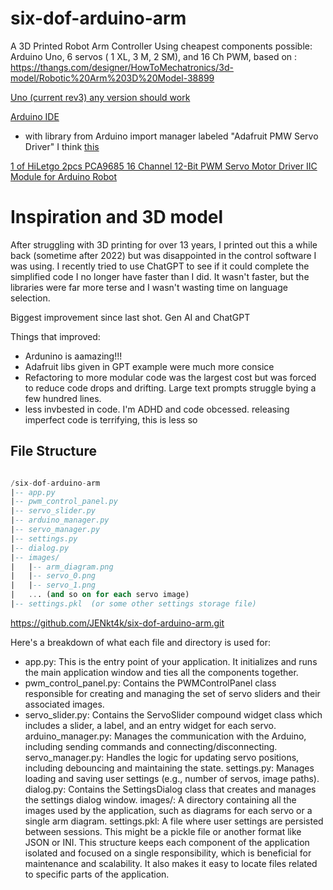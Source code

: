 # six-dof-arduino-arm
A 3D Printed Robot Arm Controller Using cheapest components possible: Arduino Uno, 6 servos ( 1 XL, 3 M, 2 SM), and 16 Ch PWM, based on : https://thangs.com/designer/HowToMechatronics/3d-model/Robotic%20Arm%203D%20Model-38899

[Uno (current rev3) any version should work](https://docs.arduino.cc/hardware/uno-rev3)

[Arduino IDE](https://www.arduino.cc/en/software)
+ with library from Arduino import manager labeled "Adafruit PMW Servo Driver" I think [this](https://adafruit.github.io/Adafruit-PWM-Servo-Driver-Library/html/class_adafruit___p_w_m_servo_driver.html)

[1 of HiLetgo 2pcs PCA9685 16 Channel 12-Bit PWM Servo Motor Driver IIC Module for Arduino Robot](https://www.amazon.com/gp/product/B07BRS249H)



# Inspiration and 3D model
After struggling with 3D printing for over 13 years, I printed out this a while back (sometime after 2022) but was disappointed in the control software I was using. I recently tried to use ChatGPT to see if it could complete the simplified code I no longer have faster than I did. It wasn't faster, but the libraries were far more terse and I wasn't wasting time on language selection. 

Biggest improvement since last shot. Gen AI and ChatGPT

Things that improved:
- Ardunino is aamazing!!!
- Adafruit libs given in GPT example were much more consice
- Refactoring to more modular code was the largest cost but was forced to reduce code drops and drifting. Large text prompts struggle bying a few hundred lines.
- less invbested in code. I'm ADHD and code obcessed. releasing imperfect code is terrifying, this is less so

## File Structure
```sql

/six-dof-arduino-arm
|-- app.py
|-- pwm_control_panel.py
|-- servo_slider.py
|-- arduino_manager.py
|-- servo_manager.py
|-- settings.py
|-- dialog.py
|-- images/
|   |-- arm_diagram.png
|   |-- servo_0.png
|   |-- servo_1.png
|   ... (and so on for each servo image)
|-- settings.pkl  (or some other settings storage file)
```

https://github.com/JENkt4k/six-dof-arduino-arm.git

Here's a breakdown of what each file and directory is used for:

* app.py: This is the entry point of your application. It initializes and runs the main application window and ties all the components together.
* pwm_control_panel.py: Contains the PWMControlPanel class responsible for creating and managing the set of servo sliders and their associated images.
* servo_slider.py: Contains the ServoSlider compound widget class which includes a slider, a label, and an entry widget for each servo.
arduino_manager.py: Manages the communication with the Arduino, including sending commands and connecting/disconnecting.
servo_manager.py: Handles the logic for updating servo positions, including debouncing and maintaining the state.
settings.py: Manages loading and saving user settings (e.g., number of servos, image paths).
dialog.py: Contains the SettingsDialog class that creates and manages the settings dialog window.
images/: A directory containing all the images used by the application, such as diagrams for each servo or a single arm diagram.
settings.pkl: A file where user settings are persisted between sessions. This might be a pickle file or another format like JSON or INI.
This structure keeps each component of the application isolated and focused on a single responsibility, which is beneficial for maintenance and scalability. It also makes it easy to locate files related to specific parts of the application.




  
